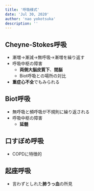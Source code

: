 ```yaml
---
title: '呼吸様式'
date: 'Jul 30, 2020'
author: 'nao yokotsuka'
description: ''
---
```


## Cheyne-Stokes呼吸
- 漸増→漸減→無呼吸→漸増を繰り返す
- 呼吸中枢の障害
  - **両側大脳皮質下**、**間脳**
  - Biot呼吸との場所の対比
- **重症心不全**でもみられる

## Biot呼吸
- 無呼吸と頻呼吸が不規則に繰り返される
- 呼吸中枢の障害
  - **延髄**

## 口すぼめ呼吸
- COPDに特徴的

## 起座呼吸
- 言わずとしれた**肺うっ血**の所見


